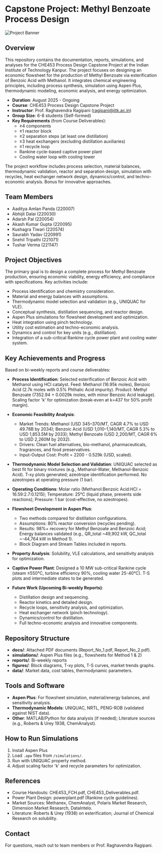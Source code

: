 # Capstone Project: Methyl Benzoate Process Design

![Project Banner](placeholder_banner.png) <!-- Replace with actual image if available -->

## Overview
This repository contains the documentation, reports, simulations, and analyses for the CHE453 Process Design Capstone Project at the Indian Institute of Technology Kanpur. The project focuses on designing an economic flowsheet for the production of Methyl Benzoate via esterification of Benzoic Acid with Methanol. It integrates chemical engineering principles, including process synthesis, simulation using Aspen Plus, thermodynamic modeling, economic analysis, and energy optimization.

- **Duration**: August 2025 - Ongoing
- **Course**: CHE453 Process Design Capstone Project
- **Instructor**: Prof. Raghavendra Ragipani (ragipani@iitk.ac.in)
- **Group Size**: 6-8 students (Self-formed)
- **Key Requirements** (from Course Deliverables):
  - ≥4 components
  - ≥1 reactor block
  - ≥2 separation steps (at least one distillation)
  - ≥3 heat exchangers (excluding distillation auxiliaries)
  - ≥1 recycle loop
  - Rankine cycle-based captive power plant
  - Cooling water loop with cooling tower

The project workflow includes process selection, material balances, thermodynamic validation, reactor and separation design, simulation with recycles, heat exchanger network design, dynamics/control, and techno-economic analysis. Bonus for innovative approaches.

## Team Members
- Aaditya Amlan Panda (220007)
- Abhijit Dalai (220030)
- Adarsh Pal (220054)
- Akash Kumar Gupta (220095)
- Kushagra Tiwari (220574)
- Saurabh Yadav (220991)
- Snehil Tripathi (221071)
- Tushar Verma (221147)

## Project Objectives
The primary goal is to design a complete process for Methyl Benzoate production, ensuring economic viability, energy efficiency, and compliance with specifications. Key activities include:
- Process identification and chemistry consideration.
- Material and energy balances with assumptions.
- Thermodynamic model selection and validation (e.g., UNIQUAC for VLE).
- Conceptual synthesis, distillation sequencing, and reactor design.
- Aspen Plus simulations for flowsheet development and optimization.
- Heat integration using pinch technology.
- Utility cost estimation and techno-economic analysis.
- Dynamics and control for key units (e.g., distillation).
- Integration of a sub-critical Rankine cycle power plant and cooling water system.

## Key Achievements and Progress
Based on bi-weekly reports and course deliverables:

- **Process Identification**: Selected esterification of Benzoic Acid with Methanol using HCl catalyst. Feed: Methanol (16.95k moles), Benzoic Acid (2.7k moles with 0.5% Phthalic Acid impurity). Product: Methyl Benzoate (7352.94 + 0.0029k moles, with minor Benzoic Acid leakage). Scaling factor 'k' for optimization (break-even at k=437 for 50% profit margin).
  
- **Economic Feasibility Analysis**: 
  - Market Trends: Methanol (USD 345–370/MT, CAGR 4.7% to USD 49.78B by 2034); Benzoic Acid (USD 1,010–1,140/MT, CAGR 5.3% to USD 1,853.5M by 2033); Methyl Benzoate (USD 2,200/MT, CAGR 6% to USD 2,260M by 2032).
  - Drivers: Clean fuel alternatives, bio-methanol, pharmaceuticals, fragrances, and food preservatives.
  - Input-Output Cost: Profit = 2200 - 0.529k (USD, scaled).

- **Thermodynamic Model Selection and Validation**: UNIQUAC selected as best fit for binary mixtures (e.g., Methanol-Water, Methanol-Benzoic Acid). T-xy plots generated; azeotrope identification performed. No azeotropes at operating pressure (1 bar).

- **Operating Conditions**: Molar ratio (Methanol:Benzoic Acid:HCl = 16.59:2.7:0.1215); Temperature: 25°C (liquid phase, prevents side reactions); Pressure: 1 bar (cost-effective, no azeotropes).

- **Flowsheet Development in Aspen Plus**:
  - Two methods compared for distillation configurations.
  - Assumptions: 80% reactor conversion (recycles pending).
  - Results: 98%+ recovery for Methyl Benzoate and Benzoic Acid; Energy balances validated (e.g., QR_total ~49,902 kW, QC_total ~-44,764 kW in Method 1).
  - Block Diagram and Stream Tables included in reports.

- **Property Analysis**: Solubility, VLE calculations, and sensitivity analysis for optimization.

- **Captive Power Plant**: Designed a 10 MW sub-critical Rankine cycle (steam ≤550°C, turbine efficiency 90%, cooling water 25-40°C). T-S plots and intermediate states to be generated.

- **Future Work (Upcoming Bi-weekly Reports)**:
  - Distillation design and sequencing.
  - Reactor kinetics and detailed design.
  - Recycle loops, sensitivity analysis, and optimization.
  - Heat exchanger network (pinch technology).
  - Dynamics/control for distillation.
  - Full techno-economic analysis and innovative components.

## Repository Structure
- **docs/**: Attached PDF documents (Report_No_1.pdf, Report_No_2.pdf).
- **simulations/**: Aspen Plus files (e.g., flowsheets for Method 1 & 2) 
- **reports/**: Bi-weekly reports
- **figures/**: Block diagrams, T-xy plots, T-S curves, market trends graphs.
- **data/**: Market data, cost tables, thermodynamic parameters.

## Tools and Software
- **Aspen Plus**: For flowsheet simulation, material/energy balances, and sensitivity analysis.
- **Thermodynamic Models**: UNIQUAC, NRTL, PENG-ROB (validated against NIST data).
- **Other**: MATLAB/Python for data analysis (if needed); Literature sources (e.g., Roberts & Urey 1938, ChemAnalyst).

## How to Run Simulations
1. Install Aspen Plus
2. Load `.apw` files from `/simulations/`.
3. Run with UNIQUAC property method.
4. Adjust scaling factor 'k' and recycle parameters for optimization.

## References
- Course Handouts: CHE453_FCH.pdf, CHE453_Deliverables.pdf.
- Power Plant Design: powerplant.pdf (Rankine cycle guidelines).
- Market Sources: Methanex, ChemAnalyst, Polaris Market Research, Dimension Market Research, DataIntelo.
- Literature: Roberts & Urey (1938) on esterification; Journal of Chemical Research on solubility.

## Contact
For questions, reach out to team members or Prof. Raghavendra Ragipani.
